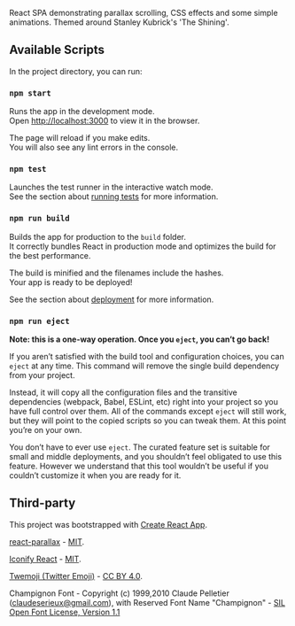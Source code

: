 React SPA demonstrating parallax scrolling, CSS effects and some simple animations. Themed around Stanley Kubrick's 'The Shining'.

## Available Scripts

In the project directory, you can run:

### `npm start`

Runs the app in the development mode.<br />
Open [http://localhost:3000](http://localhost:3000) to view it in the browser.

The page will reload if you make edits.<br />
You will also see any lint errors in the console.

### `npm test`

Launches the test runner in the interactive watch mode.<br />
See the section about [running tests](https://facebook.github.io/create-react-app/docs/running-tests) for more information.

### `npm run build`

Builds the app for production to the `build` folder.<br />
It correctly bundles React in production mode and optimizes the build for the best performance.

The build is minified and the filenames include the hashes.<br />
Your app is ready to be deployed!

See the section about [deployment](https://facebook.github.io/create-react-app/docs/deployment) for more information.

### `npm run eject`

**Note: this is a one-way operation. Once you `eject`, you can’t go back!**

If you aren’t satisfied with the build tool and configuration choices, you can `eject` at any time. This command will remove the single build dependency from your project.

Instead, it will copy all the configuration files and the transitive dependencies (webpack, Babel, ESLint, etc) right into your project so you have full control over them. All of the commands except `eject` will still work, but they will point to the copied scripts so you can tweak them. At this point you’re on your own.

You don’t have to ever use `eject`. The curated feature set is suitable for small and middle deployments, and you shouldn’t feel obligated to use this feature. However we understand that this tool wouldn’t be useful if you couldn’t customize it when you are ready for it.

## Third-party

This project was bootstrapped with [Create React App](https://github.com/facebook/create-react-app).

[react-parallax](https://github.com/rrutsche/react-parallax) - [MIT](https://opensource.org/licenses/MIT).

[Iconify React](https://github.com/iconify/iconify-react) - [MIT](https://opensource.org/licenses/MIT).

[Twemoji (Twitter Emoji)](https://github.com/twitter/twemoji) - [CC BY 4.0](https://creativecommons.org/licenses/by/4.0/).

Champignon Font - Copyright (c) 1999,2010 Claude Pelletier (claudeserieux@gmail.com), with Reserved Font Name "Champignon" - [SIL Open Font License, Version 1.1](http://scripts.sil.org/OFL)
